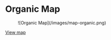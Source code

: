 # Organic Map #

<figure>![Organic Map](/images/map-organic.png)</figure>

[View map](http://demo.transformap.co/organic.html#12/48.1373/11.5755)
